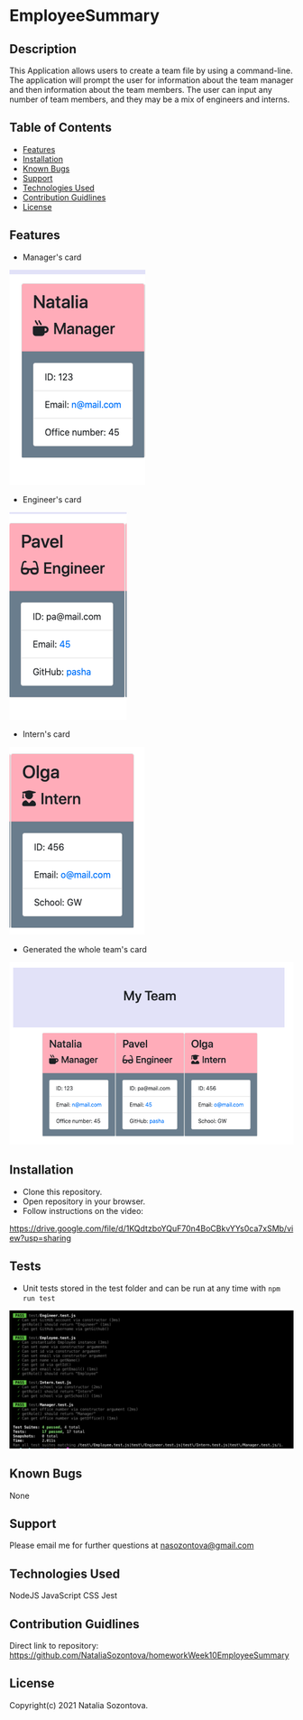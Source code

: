 # EmployeeSummary

## Description
This Application allows users to create a team file by using a command-line. The application will prompt the user for information about the team manager and then information about the team members. The user can input any number of team members, and they may be a mix of engineers and interns.

## Table of Contents
* [Features](#features)
* [Installation](#installation)
* [Known Bugs](#known-bugs)
* [Support](#support)
* [Technologies Used](#technologies-used)
* [Contribution Guidlines](#contribution-guidlines)
* [License](#license)

## Features
* Manager's card 

![Screenshot](Develop/assets/images/manager.png)

* Engineer's card

![Screenshot](Develop/assets/images/engineer.png)

* Intern's card

![Screenshot](Develop/assets/images/intern.png)

* Generated the whole team's card 

![Screenshot](Develop/assets/images/team.png)

## Installation 
* Clone this repository.
* Open repository in your browser.
* Follow instructions on the video:

https://drive.google.com/file/d/1KQdtzboYQuF70n4BoCBkvYYs0ca7xSMb/view?usp=sharing

## Tests

* Unit tests stored in the test folder and can be run at any time with `npm run test`

![Screenshot](Develop/assets/images/tests.png)

## Known Bugs
None

## Support
Please email me for further questions at nasozontova@gmail.com

## Technologies Used
NodeJS
JavaScript
CSS
Jest

## Contribution Guidlines
Direct link to repository: https://github.com/NataliaSozontova/homeworkWeek10EmployeeSummary

## License
Copyright(c) 2021 Natalia Sozontova.